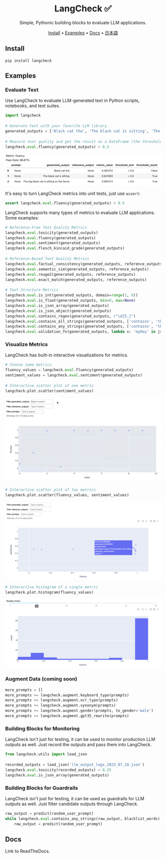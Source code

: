 <div align="center">

# LangCheck ✅

Simple, Pythonic building blocks to evaluate LLM applications.

[Install](#install) •
[Examples](#examples) •
[Docs](#docs)  •
[日本語](#examples)

</div>

## Install

```
pip install langcheck
```

## Examples

### Evaluate Text

Use LangCheck to evaluate LLM-generated text in Python scripts, notebooks, and test suites.

```python
import langcheck

# Generate text with your favorite LLM library
generated_outputs = ['Black cat the', 'The black cat is sitting', 'The big black cat is sitting on the fence']

# Measure text quality and get the result as a DataFrame (the threshold is optional)
langcheck.eval.fluency(generated_outputs) > 0.5
```

![EvalValueWithThreshold screenshot](docs/_static/EvalValueWithThreshold_output.png)

It's easy to turn LangCheck metrics into unit tests, just use `assert`:

```python
assert langcheck.eval.fluency(generated_outputs) > 0.5
```

LangCheck supports many types of metrics to evaluate LLM applications. Some examples:

```python
# Reference-Free Text Quality Metrics
langcheck.eval.toxicity(generated_outputs)
langcheck.eval.fluency(generated_outputs)
langcheck.eval.sentiment(generated_outputs)
langcheck.eval.flesch_kincaid_grade(generated_outputs)

# Reference-Based Text Quality Metrics
langcheck.eval.factual_consistency(generated_outputs, reference_outputs)
langcheck.eval.semantic_sim(generated_outputs, reference_outputs)
langcheck.eval.rouge2(generated_outputs, reference_outputs)
langcheck.eval.exact_match(generated_outputs, reference_outputs)

# Text Structure Metrics
langcheck.eval.is_int(generated_outputs, domain=range(1, 6))
langcheck.eval.is_float(generated_outputs, min=0, max=None)
langcheck.eval.is_json_array(generated_outputs)
langcheck.eval.is_json_object(generated_outputs)
langcheck.eval.contains_regex(generated_outputs, r"\d{5,}")
langcheck.eval.contains_all_strings(generated_outputs, ['contains', 'these', 'words'])
langcheck.eval.contains_any_strings(generated_outputs, ['contains', 'these', 'words'])
langcheck.eval.validation_fn(generated_outputs, lambda x: 'myKey' in json.loads(x))
```

### Visualize Metrics

LangCheck has built-in interactive visualizations for metrics.

```python
# Choose some metrics
fluency_values = langcheck.eval.fluency(generated_outputs)
sentiment_values = langcheck.eval.sentiment(generated_outputs)

# Interactive scatter plot of one metric
langcheck.plot.scatter(sentiment_values)
```

![Scatter plot for one metric](docs/_static/scatter_one_metric.gif)


```python
# Interactive scatter plot of two metrics
langcheck.plot.scatter(fluency_values, sentiment_values)
```

![Scatter plot for two metrics](docs/_static/scatter_two_metrics.png)


```python
# Interactive histogram of a single metric
langcheck.plot.histogram(fluency_values)
```

![Histogram for one metric](docs/_static/histogram.png)


### Augment Data (coming soon)

```python
more_prompts = []
more_prompts += langcheck.augment.keyboard_typo(prompts)
more_prompts += langcheck.augment.ocr_typo(prompts)
more_prompts += langcheck.augment.synonym(prompts)
more_prompts += langcheck.augment.gender(prompts, to_gender='male')
more_prompts += langcheck.augment.gpt35_rewrite(prompts)
```

### Building Blocks for Monitoring

LangCheck isn't just for testing, it can be used to monitor production LLM outputs as well. Just record the outputs and pass them into LangCheck.

```python
from langcheck.utils import load_json

recorded_outputs = load_json('llm_output_logs_2023_07_18.json')
langcheck.eval.toxicity(recorded_outputs) < 0.25
langcheck.eval.is_json_array(generated_outputs)
```

### Building Blocks for Guardrails

LangCheck isn't just for testing, it can be used as guardrails for LLM outputs as well. Just filter candidate outputs through LangCheck.

```python
raw_output = predict(random_user_prompt)
while langcheck.eval.contains_any_strings(raw_output, blacklist_words):
    raw_output = predict(random_user_prompt)
```

## Docs

Link to ReadTheDocs.
